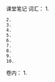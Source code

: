 课堂笔记
词汇：
    1.  

    2.	
    3.	
    4.	
    5.	
    6.	
    7.	
    8.	
    9.	
    10.	
卷内：
    1.  